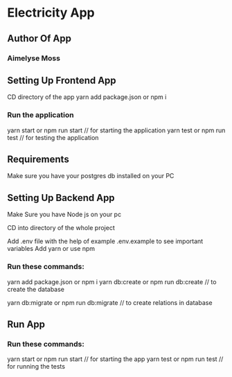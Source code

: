 # Electricity App

## Author Of App 
### Aimelyse Moss

## Setting Up Frontend App

CD directory of the app
yarn add package.json or npm i
### Run the application
yarn start or npm run start // for starting the application
yarn test or npm run test // for testing the application


## Requirements

Make sure you have your postgres db installed on your PC

## Setting Up Backend App

Make Sure you have Node js on your pc

CD into directory of the whole project

Add .env file with the help of example .env.example to see important variables
Add yarn or use npm

### Run these commands:

yarn add package.json or npm i
yarn db:create or npm run db:create  // to create the database

yarn db:migrate or npm run db:migrate // to create relations in database

## Run App

### Run these commands:

yarn start or npm run start // for starting the app
yarn test or npm run test // for running the tests



